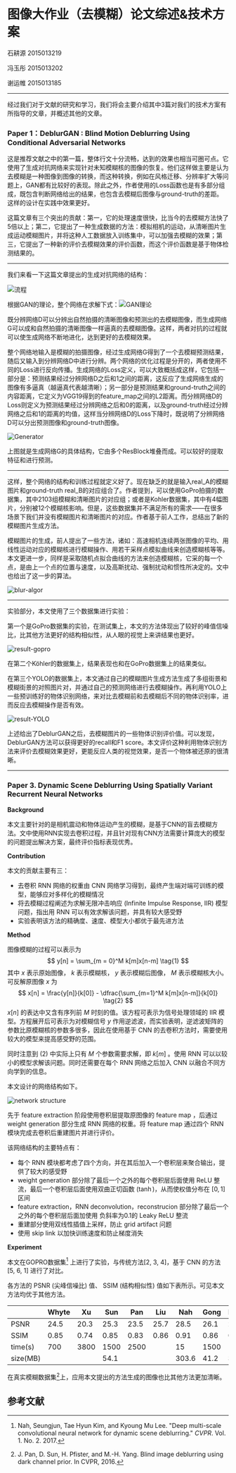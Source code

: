 

# 图像大作业（去模糊）论文综述&技术方案

石耕源 2015013219 

冯玉彤 2015013202 

谢运帷 2015013185

---

经过我们对于文献的研究和学习，我们将会主要介绍其中3篇对我们的技术方案有所指导的文章，并概述其他的文章。

### Paper 1：DeblurGAN : Blind Motion Deblurring Using Conditional Adversarial Networks

这是推荐文献之中的第一篇，整体行文十分流畅，达到的效果也相当可圈可点。它使用了生成对抗网络来实现针对未知模糊核的图像的恢复。他们这样做主要是认为去模糊是一种图像到图像的转换，而这种转换，例如在风格迁移、分辨率扩大等问题上，GAN都有比较好的表现。除此之外，作者使用的Loss函数也是有多部分组成，既包含判断网络给出的结果，也包含去模糊后图像与ground-truth的差距。这样的设计在实践中效果更好。

这篇文章有三个突出的贡献：第一，它的处理速度很快，比当今的去模糊方法快了5倍以上；第二，它提出了一种生成数据的方法：模拟相机的运动，从清晰图片生成运动模糊图片，并将这种人工数据放入训练集中，可以加强去模糊的效果；第三，它提出了一种新的评价去模糊效果的评价函数，而这个评价函数是基于物体检测结果的。

---

我们来看一下这篇文章提出的生成对抗网络的结构：

![流程](流程.png)

根据GAN的理论，整个网络在求解下式：![GAN理论](GAN理论.png)

既分辨网络D可以分辨出自然拍摄的清晰图像和预测出的去模糊图像，而生成网络G可以成和自然拍摄的清晰图像一样逼真的去模糊图像。这样，两者对抗的过程就可以使生成网络不断地进化，达到更好的去模糊效果。

整个网络地输入是模糊的拍摄图像，经过生成网络G得到了一个去模糊预测结果，随后又输入到分辨网络D中进行分辨。两个网络的优化过程是分开的，两者使用不同的Loss进行反向传播。生成网络的Loss定义，可以大致概括成这样，它包括一部分是：预测结果经过分辨网络D之后和1之间的距离，这反应了生成网络生成的图像有多逼真（越逼真代表越清晰）；另一部分是预测结果和ground-truth之间的内容距离，它定义为VGG19得到的feature_map之间的L2距离。而分辨网络D的Loss则定义为预测结果经过分辨网络之后和0的距离，以及ground-truth经过分辨网络之后和1的距离的均值，这样当分辨网络D的Loss下降时，既说明了分辨网络D可以分出预测图像和ground-truth图像。

![Generator](Generator.png)

上图就是生成网络G的具体结构，它由多个ResBlock堆叠而成。可以较好的提取特征和进行预测。

---

这样，整个网络的结构和训练过程就定义好了。现在缺乏的就是输入real_A的模糊图片和ground-truth real_B的对应组合了。作者提到，可以使用GoPro拍摄的数据集，其中2103组模糊和清晰图片的对应组；或者是Kohler数据集，其中有4幅图片，分别被12个模糊核影响。但是，这些数据集并不满足所有的需求——在很多场景下我们并没有模糊图片和清晰图片的对应。作者基于前人工作，总结出了新的模糊图片生成方法。

模糊图片的生成，前人提出了一些方法，诸如：高速相机连续两张图像的平均、用线性运动对应的模糊核进行模糊操作、用若干采样点模拟曲线来创造模糊核等等。本文更进一步，同样是采取随机点拟合曲线的方法来创造模糊核，它采的每一个点，是由上一个点的位置与速度，以及高斯扰动、强制扰动和惯性所决定的。文中也给出了这一步的算法。

![blur-algor](blur-algor.png)

---

实验部分，本文使用了三个数据集进行实验：

第一个是GoPro数据集的实验，在测试集上，本文的方法体现出了较好的峰值信噪比，比其他方法更好的结构相似性，从人眼的视觉上来讲结果也更好。

![result-gopro](result-gopro.png)

在第二个K&ouml;hler的数据集上，结果表现也和在GoPro数据集上的结果类似。

在第三个YOLO的数据集上，本文通过自己的模糊图片生成方法生成了多组街景和模糊街景的对照图片对，并通过自己的预测网络进行去模糊操作。再利用YOLO上一些预训练好的物体识别网络，来对比去模糊前和去模糊后不同的物体识别率，进而反应去模糊操作是否有效。

![result-YOLO](result-YOLO.png)

上述给出了DeblurGAN之后，去模糊图片的一些物体识别评价值。可以发现，DeblurGAN方法可以获得更好的recall和F1 score。本文评价这种利用物体识别方法来评价去模糊效果更好，更能反应人类的视觉效果，是否一个物体被还原的很清晰。

---


### Paper 3. Dynamic Scene Deblurring Using Spatially Variant Recurrent Neural Networks

**Background**

本文主要针对的是相机震动和物体运动产生的模糊，是基于CNN的盲去模糊方法。文中使用RNN实现去卷积过程，并且针对现有CNN方法需要计算庞大的模型的问题提出解决方案，最终评价指标表现优秀。

**Contribution**

本文的贡献主要有三：

- 去卷积 RNN 网络的权重由 CNN 网络学习得到，最终产生端对端可训练的模型，能够应对多样化的模糊情况
- 将去模糊过程阐述为求解无限冲击响应 (Infinite Impulse Response, IIR) 模型问题，指出用 RNN 可以有效求解该问题，并具有较大感受野
- 实验表明该方法的精确度、速度、模型大小都优于最先进方法

**Method**

图像模糊的过程可以表示为
$$
y[n] = \sum_{m = 0}^M k[m]x[n-m] \tag{1}
$$
其中 $x$ 表示原始图像， $k$ 表示模糊核， $y$ 表示模糊后图像， $M$ 表示模糊核大小。可反解原图像 $x$ 为
$$
x[n] = \frac{y[n]}{k[0]} - \dfrac{\sum_{m=1}^M k[m]x[n-m]}{k[0]} \tag{2}
$$
 $x[n]$ 的表达中又含有序列前 $M$ 时刻的值。该方程可表示为信号处理领域的 IIR 模型。方程展开后可表示为对模糊信号 $y$ 作用逆滤波，而实验表明，逆滤波矩阵的参数比原模糊核的参数多很多，因此在使用基于 CNN 的去卷积方法时，需要使用较大的模型来提高感受野的范围。

同时注意到 $(2)$ 中实际上只有 $M$ 个参数需要求解，即 $k[m]$ 。使用 RNN 可以以较小的模型求解该问题。同时还需要在每个 RNN 网络之后加入 CNN 以融合不同方向学到的信息。



本文设计的网络结构如下。

![network structure](3-network.png)

先于 feature extraction 阶段使用卷积层提取原图像的 feature map ，后通过 weight generation 部分生成 RNN 网络的权重。将 feature map 通过四个 RNN 模块完成去卷积后重建图片并进行评价。

该网络结构的主要特点有：

- 每个 RNN 模块都考虑了四个方向，并在其后加入一个卷积层来聚合输出，提供了较大的感受野
- weight generation 部分除了最后一个之外的每个卷积层后面使用 ReLU 整流，最后一个卷积层后面使用双曲正切函数 ($\tanh$)，从而使权值分布在 $[0,1]$ 区间
- feature extraction，RNN deconvolution，reconstrucion 部分除了最后一个之外的每个卷积层后面加使用 负斜率为0.1的 Leaky ReLU 整流
- 重建部分使用双线性插值上采样，防止 grid artifact 问题
- 使用 skip link 以加快训练速度和防止梯度消失

**Experiment**

本文在GOPRO数据集[^1] 上进行了实验，与传统方法[2, 3, 4]，基于 CNN 的方法 [5, 6, 1] 进行了对比。

各方法的 PSNR (尖峰信噪比) 值、 SSIM (结构相似性) 值如下表所示。可见本文方法均优于其他方法。

|          | Whyte | Xu   | Sun  | Pan  | Liu  | Nah   | Gong | Proposed |
| -------- | ----- | ---- | ---- | ---- | ---- | ----- | ---- | -------- |
| PSNR     | 24.5  | 20.3 | 25.3 | 23.5 | 25.7 | 28.5  | 26.1 | **29.2** |
| SSIM     | 0.85  | 0.74 | 0.85 | 0.83 | 0.86 | 0.91  | 0.86 | **0.93** |
| time(s)  | 700   | 3800 | 1500 | 2500 |      | 15    | 1500 | **1.4**  |
| size(MB) |       |      | 54.1 |      |      | 303.6 | 41.2 | **37.1** |

在真实模糊数据集[^3]上，应用本文提出的方法生成的图像也比其他方法更加清晰。



## 参考文献

[^1]: Nah, Seungjun, Tae Hyun Kim, and Kyoung Mu Lee. "Deep multi-scale convolutional neural network for dynamic scene deblurring." *CVPR*. Vol. 1. No. 2. 2017.
[^2]: L. Xu, S. Zheng, and J. Jia. Unnatural l0 sparse representation for natural image deblurring. In CVPR, 2013.
[^3]: J. Pan, D. Sun, H. Pfister, and M.-H. Yang. Blind image deblurring using dark channel prior. In CVPR, 2016. 
[^4]: O. Whyte, J. Sivic, A. Zisserman, and J. Ponce. Non-uniform deblurring for shaken images. IJCV, 2012.
[^5]: J. Sun, W. Cao, Z. Xu, and J. Ponce. Learning a convolutional neural network for non-uniform motion blur removal. In CVPR, 2015. 
[^6]: D. Gong, J. Yang, L. Liu, Y. Zhang, I. Reid, C. Shen, A. v. d. Hengel, and Q. Shi. From motion blur to motion flow: a deep learning solution for removing heterogeneous motion blur. In CVPR, 2017. 
[^7]: S. Cho, J. Wang, and S. Lee. Video deblurring for hand-held cameras using patch-based synthesis. TOG, 2012. 